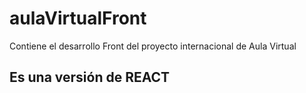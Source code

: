 # aulaVirtualFront
Contiene el desarrollo Front del proyecto internacional de Aula Virtual

## Es una versión de REACT   ##
